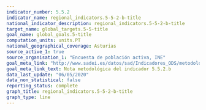 ```yaml
---
indicator_number: 5.5.2
indicator_name: regional_indicators.5-5-2-b-title
national_indicator_description: regional_indicators.5-5-2-b-title
target_name: global_targets.5-5-title
goal_name: global_goals.5-title
computation_units: units.PT
national_geographical_coverage: Asturias
source_active_1: true
source_organisation_1: "Encuesta de población activa, INE"
goal_meta_link: "http://www.sadei.es/datos/sad/Indicadores_ODS/metodologia/5.5.2.b.pdf"
goal_meta_link_text: Nota metodológica del indicador 5.5.2.b
data_last_update: "06/05/2020"
data_non_statistical: false
reporting_status: complete
graph_title: regional_indicators.5-5-2-b-title
graph_type: line
---
```

